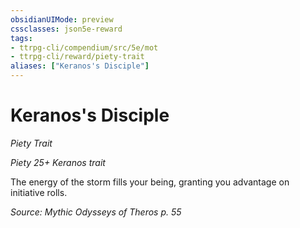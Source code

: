 ```yaml
---
obsidianUIMode: preview
cssclasses: json5e-reward
tags:
- ttrpg-cli/compendium/src/5e/mot
- ttrpg-cli/reward/piety-trait
aliases: ["Keranos's Disciple"]
---
```

# Keranos's Disciple
*Piety Trait*  

*Piety 25+ Keranos trait*

The energy of the storm fills your being, granting you advantage on initiative rolls.

*Source: Mythic Odysseys of Theros p. 55*